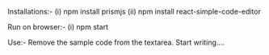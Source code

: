 Installations:-
(i) npm install prismjs
(ii) npm install react-simple-code-editor

Run on browser:-
(i) npm start

Use:-
Remove the sample code from the textarea. Start writing....
 
 
